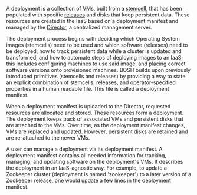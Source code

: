 A deployment is a collection of VMs, built from a [stemcell](stemcell.md), that has been populated with specific [releases](release.md) and disks that keep persistent data. These resources are created in the IaaS based on a deployment manifest and managed by the [Director](terminology.md#director), a centralized management server.

The deployment process begins with deciding which Operating System images (stemcells) need to be used and which software (releases) need to be deployed, how to track persistent data while a cluster is updated and transformed, and how to automate steps of deploying images to an IaaS; this includes configuring machines to use said image, and placing correct software versions onto provisioned machines. BOSH builds upon previously introduced primitives (stemcells and releases) by providing a way to state an explicit combination of stemcells, releases, and operator-specified properties in a human readable file. This file is called a deployment manifest.

When a deployment manifest is uploaded to the Director, requested resources are allocated and stored. These resources form a deployment. The deployment keeps track of associated VMs and persistent disks that are attached to the VMs. Over time, as the deployment manifest changes, VMs are replaced and updated. However, persistent disks are retained and are re-attached to the newer VMs.

A user can manage a deployment via its deployment manifest. A deployment manifest contains all needed information for tracking, managing, and updating software on the deployment's VMs. It describes the deployment in an IaaS-agnostic way. For example, to update a Zookeeper cluster (deployment is named 'zookeeper') to a later version of a Zookeeper release, one would update a few lines in the deployment manifest.
